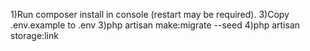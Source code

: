 1)Run composer install in console (restart may be required).
3)Copy .env.example to .env 
3)php artisan make:migrate --seed
4)php artisan storage:link
